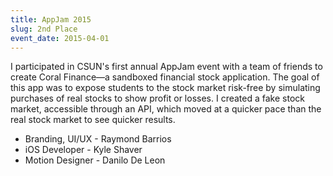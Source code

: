 ```yaml
---
title: AppJam 2015
slug: 2nd Place
event_date: 2015-04-01
---
```


I participated in CSUN's first annual AppJam event with a team of friends to create Coral Finance—a sandboxed financial stock application. The goal of this app was to expose students to the stock market risk-free by simulating purchases of real stocks to show profit or losses. I created a fake stock market, accessible through an API, which moved at a quicker pace than the real stock market to see quicker results.

- Branding, UI/UX - Raymond Barrios
- iOS Developer - Kyle Shaver
- Motion Designer - Danilo De Leon

